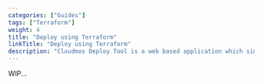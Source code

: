 ```yaml
---
categories: ["Guides"]
tags: ["Terraform"]
weight: 4
title: "Deploy using Terraform"
linkTitle: "Deploy using Terraform"
description: "Cloudmos Deploy Tool is a web based application which simplifies the deployment process on the Akash Network"
---
```


WIP...